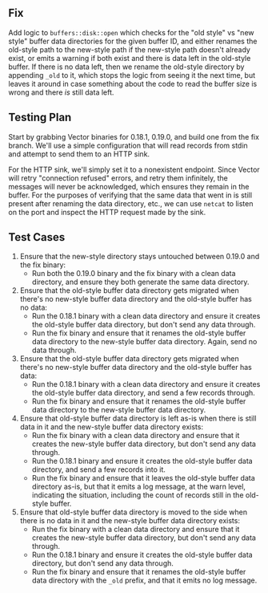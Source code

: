 ## Fix

Add logic to `buffers::disk::open` which checks for the "old style" vs "new style" buffer data
directories for the given buffer ID, and either renames the old-style path to the new-style path if
the new-style path doesn't already exist, or emits a warning if both exist and there is data left in
the old-style buffer. If there is no data left, then we rename the old-style directory by appending
`_old` to it, which stops the logic from seeing it the next time, but leaves it around in case
something about the code to read the buffer size is wrong and there _is_ still data left.

## Testing Plan

Start by grabbing Vector binaries for 0.18.1, 0.19.0, and build one from the fix branch. We'll use
a simple configuration that will read records from stdin and attempt to send them to an HTTP sink.

For the HTTP sink, we'll simply set it to a nonexistent endpoint. Since Vector will retry
"connection refused" errors, and retry them infinitely, the messages will never be acknowledged,
which ensures they remain in the buffer. For the purposes of verifying that the same data that went
in is still present after renaming the data directory, etc., we can use `netcat` to listen on the
port and inspect the HTTP request made by the sink.

## Test Cases

1. Ensure that the new-style directory stays untouched between 0.19.0 and the fix binary:
    - Run both the 0.19.0 binary and the fix binary with a clean data directory, and ensure they
      both generate the same data directory.
2. Ensure that the old-style buffer data directory gets migrated when there's no new-style buffer
  data directory and the old-style buffer has no data:
    - Run the 0.18.1 binary with a clean data directory and ensure it creates the old-style buffer
      data directory, but don't send any data through.
    - Run the fix binary and ensure that it renames the old-style buffer data directory to the
      new-style buffer data directory. Again, send no data through.
3. Ensure that the old-style buffer data directory gets migrated when there's no new-style buffer
  data directory and the old-style buffer has data:
    - Run the 0.18.1 binary with a clean data directory and ensure it creates the old-style buffer
      data directory, and send a few records through.
    - Run the fix binary and ensure that it renames the old-style buffer data directory to the
      new-style buffer data directory.
4. Ensure that old-style buffer data directory is left as-is when there is still data in it and the
  new-style buffer data directory exists:
    - Run the fix binary with a clean data directory and ensure that it creates the new-style buffer
      data directory, but don't send any data through.
    - Run the 0.18.1 binary and ensure it creates the old-style buffer data directory, and send a
      few records into it.
    - Run the fix binary and ensure that it leaves the old-style buffer data directory as-is, but
      that it emits a log message, at the warn level, indicating the situation, including the count
      of records still in the old-style buffer.
5. Ensure that old-style buffer data directory is moved to the side when there is no data in it and
  the new-style buffer data directory exists:
    - Run the fix binary with a clean data directory and ensure that it creates the new-style buffer
      data directory, but don't send any data through.
    - Run the 0.18.1 binary and ensure it creates the old-style buffer data directory, but don't
      send any data through.
    - Run the fix binary and ensure that it renames the old-style buffer data directory with the
      `_old` prefix, and that it emits no log message.
